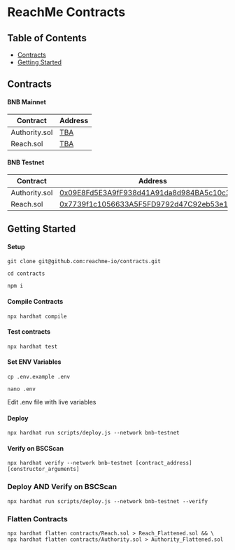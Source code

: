 # ReachMe Contracts

## Table of Contents
- [Contracts](#contracts)
- [Getting Started](#getting-started)

## Contracts

#### BNB Mainnet
 
|       Contract    | Address |
|     ------------- | ------------- |
| Authority.sol  | [TBA](https://bscscan.com/address/0x0000000000000000000000000000000000000000) |
| Reach.sol  | [TBA](https://bscscan.com/address/0x0000000000000000000000000000000000000000) |

#### BNB Testnet

|       Contract    | Address |
|     ------------- | ------------- |
| Authority.sol  | [0x09E8Fd5E3A9fF938d41A91da8d984BA5c10c3527](https://testnet.bscscan.com/address/0x09E8Fd5E3A9fF938d41A91da8d984BA5c10c3527) |
| Reach.sol  | [0x7739f1c1056633A5F5FD9792d47C92eb53e123bB](https://testnet.bscscan.com/address/0x7739f1c1056633A5F5FD9792d47C92eb53e123bB) |


## Getting Started

#### Setup
```shell
git clone git@github.com:reachme-io/contracts.git
```

```shell
cd contracts
```

```shell
npm i
```

#### Compile Contracts

```shell
npx hardhat compile
```


#### Test contracts
```shell
npx hardhat test
```

#### Set ENV Variables

```shell
cp .env.example .env
```

```shell
nano .env
```

Edit .env file with live variables

#### Deploy

```shell
npx hardhat run scripts/deploy.js --network bnb-testnet
```

#### Verify on BSCScan

```shell
npx hardhat verify --network bnb-testnet [contract_address] [constructor_arguments]
```

### Deploy AND Verify on BSCScan

```shell
npx hardhat run scripts/deploy.js --network bnb-testnet --verify
```

### Flatten Contracts 
```shell
npx hardhat flatten contracts/Reach.sol > Reach_Flattened.sol && \
npx hardhat flatten contracts/Authority.sol > Authority_Flattened.sol
```


